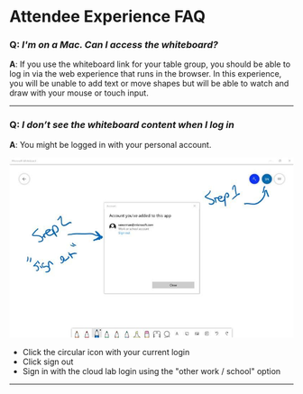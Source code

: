 # Attendee Experience FAQ

### **Q**: _I'm on a Mac. Can I access the whiteboard?_

**A**: If you use the whiteboard link for your table group, you should be able to log in via the web experience that runs in the browser. In this experience, you will be unable to add text or move shapes but will be able to watch and draw with your mouse or touch input.

---

### **Q**: _I don’t see the whiteboard content when I log in_

**A**: You might be logged in with your personal account.

![Check the account used to login to the whiteboard](./media/whiteboard_personal_account.jpeg)

- Click the circular icon with your current login
- Click sign out
- Sign in with the cloud lab login using the "other work / school" option

---
